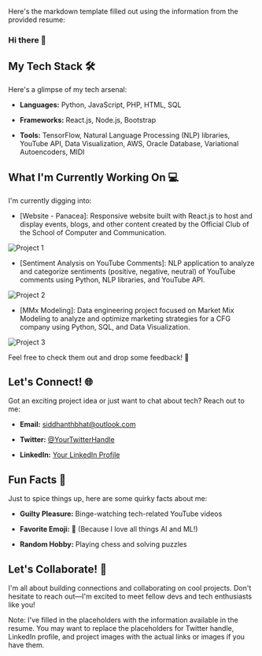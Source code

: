 Here's the markdown template filled out using the information from the provided resume:

### Hi there 👋

## My Tech Stack 🛠️

Here's a glimpse of my tech arsenal:

- **Languages:** Python, JavaScript, PHP, HTML, SQL

- **Frameworks:** React.js, Node.js, Bootstrap

- **Tools:** TensorFlow, Natural Language Processing (NLP) libraries, YouTube API, Data Visualization, AWS, Oracle Database, Variational Autoencoders, MIDI

## What I'm Currently Working On 💻

I'm currently digging into:

- [Website - Panacea]: Responsive website built with React.js to host and display events, blogs, and other content created by the Official Club of the School of Computer and Communication.

![Project 1](https://via.placeholder.com/350x150)

- [Sentiment Analysis on YouTube Comments]: NLP application to analyze and categorize sentiments (positive, negative, neutral) of YouTube comments using Python, NLP libraries, and YouTube API.

![Project 2](https://via.placeholder.com/350x150)

- [MMx Modeling]: Data engineering project focused on Market Mix Modeling to analyze and optimize marketing strategies for a CFG company using Python, SQL, and Data Visualization.

![Project 3](https://via.placeholder.com/350x150)

Feel free to check them out and drop some feedback! 🚀

## Let's Connect! 🌐

Got an exciting project idea or just want to chat about tech? Reach out to me:

- **Email:** [siddhanthbhat@outlook.com](mailto:siddhanthbhat@outlook.com)

- **Twitter:** [@YourTwitterHandle](https://twitter.com/YourTwitterHandle)

- **LinkedIn:** [Your LinkedIn Profile](https://www.linkedin.com/in/YourProfile)

## Fun Facts 🎉

Just to spice things up, here are some quirky facts about me:

- **Guilty Pleasure:** Binge-watching tech-related YouTube videos

- **Favorite Emoji:** 🤖 (Because I love all things AI and ML!)

- **Random Hobby:** Playing chess and solving puzzles

## Let's Collaborate! 🤝

I'm all about building connections and collaborating on cool projects. Don't hesitate to reach out—I'm excited to meet fellow devs and tech enthusiasts like you!

Note: I've filled in the placeholders with the information available in the resume. You may want to replace the placeholders for Twitter handle, LinkedIn profile, and project images with the actual links or images if you have them.
